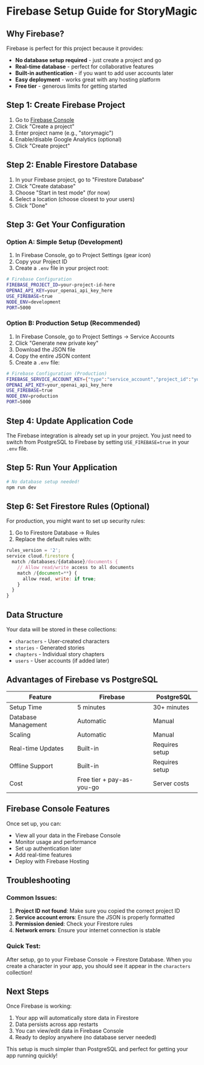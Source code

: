 # Firebase Setup Guide for StoryMagic

## Why Firebase?
Firebase is perfect for this project because it provides:
- **No database setup required** - just create a project and go
- **Real-time database** - perfect for collaborative features
- **Built-in authentication** - if you want to add user accounts later
- **Easy deployment** - works great with any hosting platform
- **Free tier** - generous limits for getting started

## Step 1: Create Firebase Project

1. Go to [Firebase Console](https://console.firebase.google.com/)
2. Click "Create a project"
3. Enter project name (e.g., "storymagic")
4. Enable/disable Google Analytics (optional)
5. Click "Create project"

## Step 2: Enable Firestore Database

1. In your Firebase project, go to "Firestore Database"
2. Click "Create database"
3. Choose "Start in test mode" (for now)
4. Select a location (choose closest to your users)
5. Click "Done"

## Step 3: Get Your Configuration

### Option A: Simple Setup (Development)
1. In Firebase Console, go to Project Settings (gear icon)
2. Copy your Project ID
3. Create a `.env` file in your project root:

```bash
# Firebase Configuration
FIREBASE_PROJECT_ID=your-project-id-here
OPENAI_API_KEY=your_openai_api_key_here
USE_FIREBASE=true
NODE_ENV=development
PORT=5000
```

### Option B: Production Setup (Recommended)
1. In Firebase Console, go to Project Settings → Service Accounts
2. Click "Generate new private key"
3. Download the JSON file
4. Copy the entire JSON content
5. Create a `.env` file:

```bash
# Firebase Configuration (Production)
FIREBASE_SERVICE_ACCOUNT_KEY={"type":"service_account","project_id":"your-project-id",...}
OPENAI_API_KEY=your_openai_api_key_here
USE_FIREBASE=true
NODE_ENV=production
PORT=5000
```

## Step 4: Update Application Code

The Firebase integration is already set up in your project. You just need to switch from PostgreSQL to Firebase by setting `USE_FIREBASE=true` in your `.env` file.

## Step 5: Run Your Application

```bash
# No database setup needed!
npm run dev
```

## Step 6: Set Firestore Rules (Optional)

For production, you might want to set up security rules:

1. Go to Firestore Database → Rules
2. Replace the default rules with:

```javascript
rules_version = '2';
service cloud.firestore {
  match /databases/{database}/documents {
    // Allow read/write access to all documents
    match /{document=**} {
      allow read, write: if true;
    }
  }
}
```

## Data Structure

Your data will be stored in these collections:
- `characters` - User-created characters
- `stories` - Generated stories
- `chapters` - Individual story chapters
- `users` - User accounts (if added later)

## Advantages of Firebase vs PostgreSQL

| Feature | Firebase | PostgreSQL |
|---------|----------|------------|
| Setup Time | 5 minutes | 30+ minutes |
| Database Management | Automatic | Manual |
| Scaling | Automatic | Manual |
| Real-time Updates | Built-in | Requires setup |
| Offline Support | Built-in | Requires setup |
| Cost | Free tier + pay-as-you-go | Server costs |

## Firebase Console Features

Once set up, you can:
- View all your data in the Firebase Console
- Monitor usage and performance
- Set up authentication later
- Add real-time features
- Deploy with Firebase Hosting

## Troubleshooting

### Common Issues:
1. **Project ID not found**: Make sure you copied the correct project ID
2. **Service account errors**: Ensure the JSON is properly formatted
3. **Permission denied**: Check your Firestore rules
4. **Network errors**: Ensure your internet connection is stable

### Quick Test:
After setup, go to your Firebase Console → Firestore Database. When you create a character in your app, you should see it appear in the `characters` collection!

## Next Steps

Once Firebase is working:
1. Your app will automatically store data in Firestore
2. Data persists across app restarts
3. You can view/edit data in Firebase Console
4. Ready to deploy anywhere (no database server needed)

This setup is much simpler than PostgreSQL and perfect for getting your app running quickly!